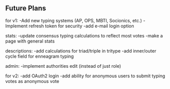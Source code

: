 Future Plans
-----------------------
for v1:
-Add new typing systems (AP, OPS, MBTI, Socionics, etc.)
-Implement refresh token for security
-add e-mail login option

stats:
-update consensus typing calculations to reflect most votes 
-make a page with general stats

descriptions:
-add calculations for triad/triple in tritype
-add inner/outer cycle field for enneagram typing

admin:
-implement authorities edit (instead of just role)


for v2:
-add OAuth2 login
-add ability for anonymous users to submit typing votes as anonymous vote
